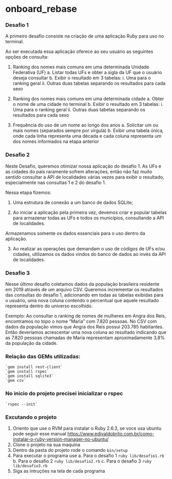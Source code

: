 # onboard_rebase

### Desafio 1

A primeiro desafio consiste na criação de uma aplicação Ruby para uso no terminal.

Ao ser executada essa aplicação oferece ao seu usuário as seguintes opções de consulta:

  1. Ranking dos nomes mais comuns em uma determinada Unidade Federativa (UF)
    a. Listar todas UFs e obter a sigla da UF que o usuário deseja consultar
    b. Exibir o resultado em 3 tabelas:
      i. Uma para o ranking geral
      ii. Outras duas tabelas separando os resultados para cada sexo

  2. Ranking dos nomes mais comuns em uma determinada cidade
    a. Obter o nome de uma cidade no terminal
    b. Exibir o resultado em 3 tabelas:
      i. Uma para o ranking geral
      ii. Outras duas tabelas separando os resultados para cada sexo

  3. Frequência do uso de um nome ao longo dos anos
    a. Solicitar um ou mais nomes (separados sempre por vírgula)
    b. Exibir uma tabela única, onde cada linha representa uma década e cada
    coluna representa um dos nomes informados na etapa anterior


### Desafio 2

Neste Desafio, queremos otimizar nossa aplicação do desafio 1. 
As UFs e as cidades do país raramente sofrem alterações, então não faz muito sentido consultar a API de localidades várias vezes para exibir o resultado, especialmente nas consultas 1 e 2 do desafio 1.

Nessa etapa fizemos:

1. Uma estrutura de conexão a um banco de dados SQLite;

2. Ao iniciar a aplicação pela primeira vez, devemos criar e popular tabelas para
armazenar todas as UFs e todos os municípios, consultando a API de localidades.

Armazenamos somente os dados essenciais para o uso dentro da aplicação. 

3. Ao realizar as operações que demandam o uso de códigos de UFs e/ou cidades,
utilizamos os dados vindos do banco de dados ao invés da API de localidades.

### Desafio 3

Nesse último desafio coletamos dados da população brasileira residente em 2019 através de um arquivo CSV. Queremos incrementar os resultados das consultas do desafio 1, adicionando em todas
as tabelas exibidas para o usuário, uma nova coluna contendo o percentual que aquele resultado representa dentro do universo escolhido.

Exemplo: Ao consultar o ranking de nomes de mulheres em Angra dos Reis, encontramos
no topo o nome “Maria” com 7.820 pessoas. No CSV com dados da população vimos que
Angra dos Reis possui 203.785 habitantes. Então deveríamos acrescentar uma nova coluna
ao resultado indicando que as 7.820 pessoas chamadas de Maria representam
aproximadamente 3,8% da população da cidade.


### Relação das GEMs utilizadas: 
    `gem install rest-client`
    `gem install rspec`
    `gem install sqlite3`
    `gem csv`

### No inicio do projeto precisei inicializar o rspec 
    `rspec --init`


### Excutando o projeto

  1. Oriento que use o RVM para instalar o Ruby 2.6.3, se voce usa ubuntu pode seguir esse manual https://www.edivaldobrito.com.br/como-instalar-o-ruby-version-manager-no-ubuntu/    
  2. Clone o projeto na sua maquina 
  3. Dentro da pasta do projeto rode o comando `bin/setup`
  4. Para executar o programa use 
     a. Para o desafio 1 `ruby lib/desafio1.rb` 
     b. Para o desafio 2 `ruby lib/desafio2.rb`
     c. Para o desafio 3 `ruby lib/desafio3.rb`
  5. Siga as intruções na tela de cada programa
